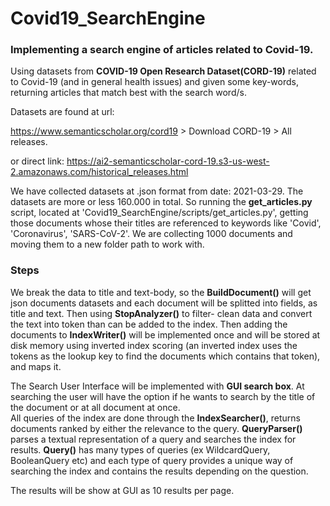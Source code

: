 # Covid19_SearchEngine

### Implementing a search engine of articles related to Covid-19. 

Using datasets from **COVID-19 Open Research Dataset(CORD-19)** related to Covid-19 (and in general health issues) and given some key-words, returning articles that match best with the search word/s. 

Datasets are found at url: 

https://www.semanticscholar.org/cord19 > Download CORD-19 > All releases.

or direct link: 
https://ai2-semanticscholar-cord-19.s3-us-west-2.amazonaws.com/historical_releases.html

We have collected datasets at .json format from date: 2021-03-29. The datasets are more or less 160.000 in total. So running the **get_articles.py** script, located at 'Covid19_SearchEngine/scripts/get_articles.py', getting those documents whose their titles are referenced to keywords like 'Covid', 'Coronavirus', 'SARS-CoV-2'. We are collecting 1000 documents and moving them to a new folder path to work with.


### Steps

We break the data to title and text-body, so the **BuildDocument()** will get json documents datasets and each document will be splitted into fields, as title and text. Then using **StopAnalyzer()** to filter- clean data and convert the text into token than can be added to the index. Then adding the documents to **IndexWriter()** will be implemented once and will be stored at disk memory using inverted index scoring (an inverted index uses the tokens as the lookup key to find the documents which contains that token), and maps it.


The Search User Interface will be implemented with **GUI search box**. At searching the user will have the option if he wants to search by the title of the document or at all document at once.  
All queries of the index are done through the **IndexSearcher()**, returns documents ranked by either the relevance to the query.
**QueryParser()** parses a textual representation of a query and searches the index for results. **Query()** has many types of queries (ex WildcardQuery, BooleanQuery etc) and each type of query provides a unique way of searching the index and contains the results depending on the question.

The results will be show at GUI as 10 results per page.
